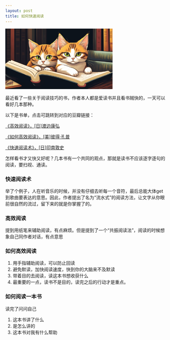 ```yaml
---
layout: post
title: 如何快速阅读
---
```


<img src="../images/124289632_0_final.png" alt="124289632_0_final" style="zoom:33%;" />

最近看了一些关于阅读技巧的书，作者本人都是爱读书并且看书贼快的，一天可以看好几本那种。

以下是书单，点击可跳转到对应的豆瓣链接：

[《高效阅读》，[日]渡边康弘](https://book.douban.com/subject/27199270/)

[《如何高效阅读》，[美]彼得·孔普](https://book.douban.com/subject/26391279/)

[《快速阅读术》，[日]印南敦史](https://book.douban.com/subject/27032526/)


怎样看书才又快又好呢？几本书有一个共同的观点，那就是读书不应该逐字逐句的阅读，要扫视、通读。

### 快速阅读术

​	举了个例子，人在听音乐的时候，并没有仔细去听每一个音符，最后总能大体get到歌曲要表达的意思。因此，作者提出了名为“流水式”的阅读方法，让文字从你眼前很自然的流过，留下来的就是你掌握了的。

### 高效阅读

提到用纸笔来辅助阅读，有点麻烦。但是提到了一个“共振阅读法”，阅读的时候想象自己同作者对话，有点意思

### 如何高效阅读

1. 用手指辅助阅读，可以防止回读
2. 避免默读，加快阅读速度，快到你的大脑来不及默读
3. 带着目的去阅读，读这本书想收获什么
4. 最重要的一点，读书不是目的，读完之后的行动才是重点。

### 如何阅读一本书

读完了问问自己
1. 这本书讲了什么
2. 是怎么讲的
3. 这本书对我有什么帮助
